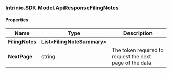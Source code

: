 [//]: # (CLASS:Intrinio.SDK.Model.ApiResponseFilingNotes)

[//]: # (KIND:object)

### Intrinio.SDK.Model.ApiResponseFilingNotes
#### Properties

[//]: # (START_DEFINITION)

Name | Type | Description
------------ | ------------- | -------------
**FilingNotes** | [**List&lt;FilingNoteSummary&gt;**](FilingNoteSummary.md) |  &nbsp;
**NextPage** | string | The token required to request the next page of the data &nbsp;

[//]: # (END_DEFINITION)


[//]: # (CONTAINED_CLASS:Intrinio.SDK.Model.FilingNoteSummary)



